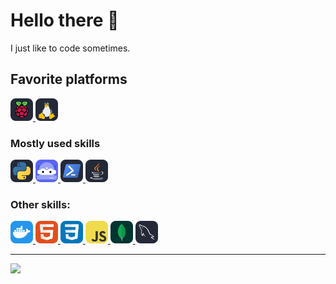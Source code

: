# Hello there 👋

I just like to code sometimes.

## Favorite platforms
<a href="#">
  <img src="/icons/RaspberryPi-Dark.svg" width=36 height=36>
</a>
<a href="#">
  <img src="/icons/Linux-Dark.svg" width=36 height=36>
</a>

### Mostly used skills
<a href="#">
  <img src="/icons/Python-Dark.svg" width=36 height=36>
</a>
<a href="https://github.com/SnakeFist007/jinora-nextcord">
  <img src="/icons/DiscordBots.svg" width=36 height=36> 
</a>
<a href="#">
  <img src="/icons/Powershell-Dark.svg" width=36 height=36>
</a>
<a href="#">
  <img src="/icons/Java-Dark.svg" width=36 height=36>
</a>

### Other skills:
<a href="#">
  <img src="/icons/Docker.svg" width=36 height=36>
</a>
<a href="#">
  <img src="/icons/HTML.svg" width=36 height=36>
</a>
<a href="#">
  <img src="/icons/CSS.svg" width=36 height=36>
</a>
<a href="#">
  <img src="/icons/JavaScript.svg" width=36 height=36>
</a>
<a href="#">
  <img src="/icons/MongoDB.svg" width=36 height=36>
</a>
<a href="#">
  <img src="/icons/MySQL-Dark.svg" width=36 height=36>
</a>

<hr>

<a href="https://github.com/SnakeFist007" align="left">
  <img src="https://github-readme-stats.vercel.app/api/top-langs/?username=SnakeFist007&layout=compact&theme=dark#gh-dark-mode-only"/>
</a>

<!-- Icons from https://github.com/tandpfun/skill-icons -->
